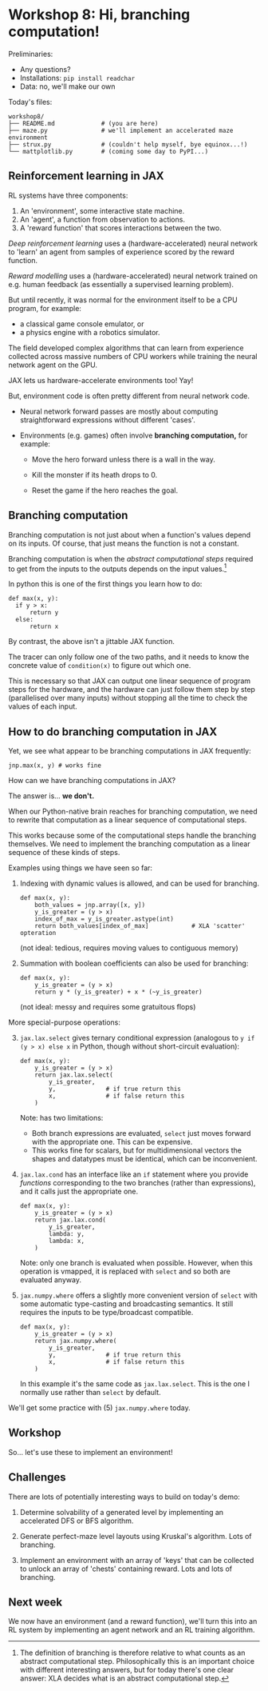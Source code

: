 Workshop 8: Hi, branching computation!
===============================================================================

Preliminaries:

* Any questions?
* Installations: `pip install readchar`
* Data: no, we'll make our own

Today's files:

```
workshop8/
├── README.md             # (you are here)
├── maze.py               # we'll implement an accelerated maze environment
├── strux.py              # (couldn't help myself, bye equinox...!)
└── mattplotlib.py        # (coming some day to PyPI...)
```

Reinforcement learning in JAX
-----------------------------

RL systems have three components:

1. An 'environment', some interactive state machine.
2. An 'agent', a function from observation to actions.
3. A 'reward function' that scores interactions between the two.

*Deep reinforcement learning* uses a (hardware-accelerated) neural network to
'learn' an agent from samples of experience scored by the reward function.

*Reward modelling* uses a (hardware-accelerated) neural network trained on
e.g. human feedback (as essentially a supervised learning problem).

But until recently, it was normal for the environment itself to be a CPU
program, for example:

* a classical game console emulator, or
* a physics engine with a robotics simulator.

The field developed complex algorithms that can learn from experience
collected across massive numbers of CPU workers while training the neural
network agent on the GPU.

JAX lets us hardware-accelerate environments too! Yay!

But, environment code is often pretty different from neural network code.

* Neural network forward passes are mostly about computing straightforward
  expressions without different 'cases'.

* Environments (e.g. games) often involve **branching computation,** for
  example:

  * Move the hero forward unless there is a wall in the way.

  * Kill the monster if its heath drops to 0.

  * Reset the game if the hero reaches the goal.

Branching computation
---------------------

Branching computation is not just about when a function's values depend on
its inputs. Of course, that just means the function is not a constant.

Branching computation is when the *abstract computational steps* required to
get from the inputs to the outputs depends on the input values.[^abstract]

In python this is one of the first things you learn how to do:

```
def max(x, y):
  if y > x:
      return y
  else:
      return x
```

By contrast, the above isn't a jittable JAX function.

The tracer can only follow one of the two paths, and it needs to know the
concrete value of `condition(x)` to figure out which one.

This is necessary so that JAX can output one linear sequence of program steps
for the hardware, and the hardware can just follow them step by step
(parallelised over many inputs) without stopping all the time to check the
values of each input.


[^abstract]:
    The definition of branching is therefore relative to what counts as an
    abstract computational step. Philosophically this is an important choice
    with different interesting answers, but for today there's one clear
    answer: XLA decides what is an abstract computational step.


How to do branching computation in JAX
--------------------------------------

Yet, we see what appear to be branching computations in JAX frequently:

```
jnp.max(x, y) # works fine
```

How can we have branching computations in JAX?

The answer is... **we don't.**

When our Python-native brain reaches for branching computation, we need to
rewrite that computation as a linear sequence of computational steps.

This works because some of the computational steps handle the branching
themselves. We need to implement the branching computation as a linear
sequence of these kinds of steps.

Examples using things we have seen so far:

1.  Indexing with dynamic values is allowed, and can be used for branching.
    ```
    def max(x, y):
        both_values = jnp.array([x, y])
        y_is_greater = (y > x)
        index_of_max = y_is_greater.astype(int)
        return both_values[index_of_max]            # XLA 'scatter' opteration
    ```
    (not ideal: tedious, requires moving values to contiguous memory)

2.  Summation with boolean coefficients can also be used for branching:
    ```
    def max(x, y):
        y_is_greater = (y > x)
        return y * (y_is_greater) + x * (~y_is_greater)
    ```
    (not ideal: messy and requires some gratuitous flops)

More special-purpose operations:

3. `jax.lax.select` gives ternary conditional expression (analogous to `y if
   (y > x) else x` in Python, though without short-circuit evaluation):
    ```
    def max(x, y):
        y_is_greater = (y > x)
        return jax.lax.select(
            y_is_greater,
            y,              # if true return this
            x,              # if false return this
        )
    ```
    Note: has two limitations:

    * Both branch expressions are evaluated, `select` just moves forward
      with the appropriate one. This can be expensive.
    * This works fine for scalars, but for multidimensional vectors the
      shapes and datatypes must be identical, which can be inconvenient.

4. `jax.lax.cond` has an interface like an `if` statement where you provide
   *functions* corresponding to the two branches (rather than expressions),
   and it calls just the appropriate one.
    ```
    def max(x, y):
        y_is_greater = (y > x)
        return jax.lax.cond(
            y_is_greater,
            lambda: y,
            lambda: x,
        )
    ```
    Note: only one branch is evaluated when possible. However, when this
    operation is vmapped, it is replaced with `select` and so both are
    evaluated anyway.

5. `jax.numpy.where` offers a slightly more convenient version of `select`
   with some automatic type-casting and broadcasting semantics. It still
   requires the inputs to be type/broadcast compatible.
    ```
    def max(x, y):
        y_is_greater = (y > x)
        return jax.numpy.where(
            y_is_greater,
            y,              # if true return this
            x,              # if false return this
        )
    ```
   In this example it's the same code as `jax.lax.select`. This is the one I
   normally use rather than `select` by default.

We'll get some practice with (5) `jax.numpy.where` today.


Workshop
--------

So... let's use these to implement an environment!


Challenges
----------

There are lots of potentially interesting ways to build on today's demo:

1. Determine solvability of a generated level by implementing an accelerated
   DFS or BFS algorithm.

2. Generate perfect-maze level layouts using Kruskal's algorithm. Lots of
   branching.

3. Implement an environment with an array of 'keys' that can be collected to
   unlock an array of 'chests' containing reward. Lots and lots of branching.


Next week
---------

We now have an environment (and a reward function), we'll turn this into an
RL system by implementing an agent network and an RL training algorithm.
